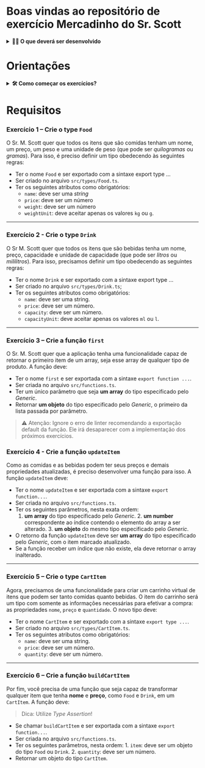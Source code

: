 # Boas vindas ao repositório de exercício Mercadinho do Sr. Scott

<details>
  <summary><strong>👨‍💻 O que deverá ser desenvolvido</strong></summary><br />

Considere que o Sr. M. Scott esteja abrindo uma lojinha de conveniência que vende comidas e bebidas e que ele tenha contratado você para desenvolver uma aplicação que registra os itens vendidos em seu mercadinho em uma tabela.

Você precisa criar uma prova de conceito que lide com esses dados usando a tipagem do TypeScript e algumas funções básicas antes de M. Scott começar a desenvolver uma API RESTful. Você usará funções genéricas, visto que o Sr. M. Scott já sinalizou que, no futuro, pretende criar novos tipos de itens para seu mercadinho – além de comidas e bebidas.

</details>

# Orientações

<details>
  <summary><strong>🛠 Como começar os exercícios?</strong></summary><br />

Instale todas as dependências com o seguinte comando:

```
npm install
```

</details>

# Requisitos

</details>

### Exercício 1 – Crie o type `Food`

O Sr. M. Scott quer que todos os itens que são comidas tenham um nome, um preço, um peso e uma unidade de peso (que pode ser _quilogramas_ ou _gramas_). Para isso, é preciso definir um tipo obedecendo às seguintes regras:

- Ter o nome `Food` e ser exportado com a sintaxe export type ...
- Ser criado no arquivo `src/types/Food.ts`.
- Ter os seguintes atributos como obrigatórios:
  - `name`: deve ser uma _string_
  - `price`: deve ser um número
  - `weight`: deve ser um número
  - `weightUnit`: deve aceitar apenas os valores `kg` ou `g`.

---

### Exercício 2 - Crie o type `Drink`

O Sr M. Scott quer que todos os itens que são bebidas tenha um nome, preço, capacidade e unidade de capacidade (que pode ser _litros_ ou _mililitros_). Para isso, precisamos definir um tipo obedecendo as seguintes regras:

- Ter o nome `Drink` e ser exportado com a sintaxe export type ...
- Ser criado no arquivo `src/types/Drink.ts`;
- Ter os seguintes atributos como obrigatórios:
  - `name`: deve ser uma string.
  - `price`: deve ser um número.
  - `capacity`: deve ser um número.
  - `capacityUnit`: deve aceitar apenas os valores `ml` ou `l`.

---

### Exercício 3 – Crie a função `first`

O Sr. M. Scott quer que a aplicação tenha uma funcionalidade capaz de retornar o primeiro item de um array, seja esse array de qualquer tipo de produto. A função deve:

- Ter o nome `first` e ser exportada com a sintaxe `export function ...`.
- Ser criada no arquivo `src/functions.ts`.
- Ter um único parâmetro que seja **um array** do tipo especificado pelo _Generic_.
- Retornar **um objeto** do tipo especificado pelo _Generic_, o primeiro da lista passada por parâmetro.

> ⚠️ Atenção: Ignore o erro de linter recomendando a exportação default da função. Ele irá desaparecer com a implementação dos próximos exercícios.

### Exercício 4 - Crie a função `updateItem`

Como as comidas e as bebidas podem ter seus preços e demais propriedades atualizadas, é preciso desenvolver uma função para isso. A função `updateItem` deve:

- Ter o nome `updateItem` e ser exportada com a sintaxe `export function...`.
- Ser criada no arquivo `src/functions.ts`.
- Ter os seguintes parâmetros, nesta exata ordem:
  1. **um array** do tipo especificado pelo _Generic_.
  2️. **um number** correspondente ao índice contendo o elemento do array a ser alterado.
  3️. **um objeto** do mesmo tipo especificado pelo _Generic_.
- O retorno da função `updateItem` deve ser **um array** do tipo especificado pelo _Generic_, com o item marcado atualizado.
- Se a função receber um índice que não existe, ela deve retornar o array inalterado.

---

### Exercício 5 – Crie o type `CartItem`

Agora, precisamos de uma funcionalidade para criar um carrinho virtual de itens que podem ser tanto comidas quanto bebidas. O item do carrinho será um tipo com somente as informações necessárias para efetivar a compra: as propriedades `nome`, `preço` e `quantidade`. O novo tipo deve:

- Ter o nome `CartItem` e ser exportado com a sintaxe `export type ...`.
- Ser criado no arquivo `src/types/CartItem.ts`.
- Ter os seguintes atributos como obrigatórios:
  - `name`: deve ser uma string.
  - `price`: deve ser um número.
  - `quantity`: deve ser um número.

---

### Exercício 6 – Crie a função `buildCartItem`

Por fim, você precisa de uma função que seja capaz de transformar qualquer item que tenha **nome** e **preço**, como `Food` e `Drink`, em um `CartItem`. A função deve:

> Dica: Utilize _Type Assertion_!

- Se chamar `buildCartItem` e ser exportada com a sintaxe `export function...`.
- Ser criada no arquivo `src/functions.ts`.
- Ter os seguintes parâmetros, nesta ordem:
  1️. `item`: deve ser um objeto do tipo `Food` ou `Drink`.
  2️. `quantity`: deve ser um número.
- Retornar um objeto do tipo `CartItem`.
